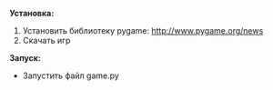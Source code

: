 **Установка:**
1. Установить библиотеку pygame: <http://www.pygame.org/news>
2. Скачать игр

**Запуск:**
* Запустить файл game.py


